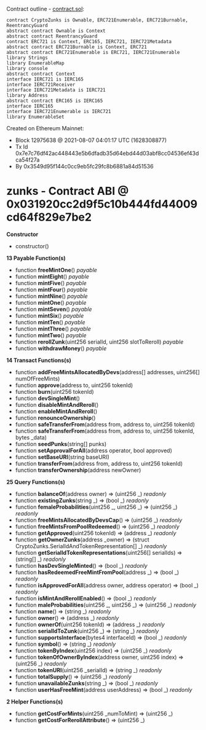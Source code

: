Contract outline - [contract.sol](contract.sol):

```
contract CryptoZunks is Ownable, ERC721Enumerable, ERC721Burnable, ReentrancyGuard
abstract contract Ownable is Context
abstract contract ReentrancyGuard
contract ERC721 is Context, ERC165, IERC721, IERC721Metadata
abstract contract ERC721Burnable is Context, ERC721
abstract contract ERC721Enumerable is ERC721, IERC721Enumerable
library Strings
library EnumerableMap
library console
abstract contract Context
interface IERC721 is IERC165
interface IERC721Receiver
interface IERC721Metadata is IERC721
library Address
abstract contract ERC165 is IERC165
interface IERC165
interface IERC721Enumerable is IERC721
library EnumerableSet
```


Created on Ethereum Mainnet:
- Block 12975638 @ 2021-08-07 04:01:17 UTC (1628308877)
- Tx Id 0x7e7c76df42ac448443e5b6dfadb35d64ebd44d03abf8cc04536ef43dca54f27a
- By 0x3549d95f144c0cc9eb5fc29fc8b6881a84d51536


# zunks - Contract ABI @ 0x031920cc2d9f5c10b444fd44009cd64f829e7be2




**Constructor**

- constructor()

**13 Payable Function(s)**

- function **freeMintOne**() _payable_
- function **mintEight**() _payable_
- function **mintFive**() _payable_
- function **mintFour**() _payable_
- function **mintNine**() _payable_
- function **mintOne**() _payable_
- function **mintSeven**() _payable_
- function **mintSix**() _payable_
- function **mintTen**() _payable_
- function **mintThree**() _payable_
- function **mintTwo**() _payable_
- function **rerollZunk**(uint256 serialId, uint256 slotToReroll) _payable_
- function **withdrawMoney**() _payable_

**14 Transact Functions(s)**

- function **addFreeMintsAllocatedByDevs**(address[] addresses, uint256[] numOfFreeMints)
- function **approve**(address to, uint256 tokenId)
- function **burn**(uint256 tokenId)
- function **devSingleMint**()
- function **disableMintAndReroll**()
- function **enableMintAndReroll**()
- function **renounceOwnership**()
- function **safeTransferFrom**(address from, address to, uint256 tokenId)
- function **safeTransferFrom**(address from, address to, uint256 tokenId, bytes _data)
- function **seedPunks**(string[] punks)
- function **setApprovalForAll**(address operator, bool approved)
- function **setBaseURI**(string baseURI)
- function **transferFrom**(address from, address to, uint256 tokenId)
- function **transferOwnership**(address newOwner)

**25 Query Functions(s)**

- function **balanceOf**(address owner) ⇒ (uint256 _) _readonly_
- function **existingZunks**(string _) ⇒ (bool _) _readonly_
- function **femaleProbabilities**(uint256 _, uint256 _) ⇒ (uint256 _) _readonly_
- function **freeMintsAllocatedByDevsCap**() ⇒ (uint256 _) _readonly_
- function **freeMintsFromPoolRedeemed**() ⇒ (uint256 _) _readonly_
- function **getApproved**(uint256 tokenId) ⇒ (address _) _readonly_
- function **getOwnerZunks**(address _owner) ⇒ (struct CryptoZunks.SerialIdAndTokenRepresentation[] _) _readonly_
- function **getSerialIdTokenRepresentations**(uint256[] serialIds) ⇒ (string[] _) _readonly_
- function **hasDevSingleMinted**() ⇒ (bool _) _readonly_
- function **hasRedeemedFreeMintFromPool**(address _) ⇒ (bool _) _readonly_
- function **isApprovedForAll**(address owner, address operator) ⇒ (bool _) _readonly_
- function **isMintAndRerollEnabled**() ⇒ (bool _) _readonly_
- function **maleProbabilities**(uint256 _, uint256 _) ⇒ (uint256 _) _readonly_
- function **name**() ⇒ (string _) _readonly_
- function **owner**() ⇒ (address _) _readonly_
- function **ownerOf**(uint256 tokenId) ⇒ (address _) _readonly_
- function **serialIdToZunk**(uint256 _) ⇒ (string _) _readonly_
- function **supportsInterface**(bytes4 interfaceId) ⇒ (bool _) _readonly_
- function **symbol**() ⇒ (string _) _readonly_
- function **tokenByIndex**(uint256 index) ⇒ (uint256 _) _readonly_
- function **tokenOfOwnerByIndex**(address owner, uint256 index) ⇒ (uint256 _) _readonly_
- function **tokenURI**(uint256 _serialId) ⇒ (string _) _readonly_
- function **totalSupply**() ⇒ (uint256 _) _readonly_
- function **unavailableZunks**(string _) ⇒ (bool _) _readonly_
- function **userHasFreeMint**(address userAddress) ⇒ (bool _) _readonly_

**2 Helper Functions(s)**

- function **getCostForMints**(uint256 _numToMint) ⇒ (uint256 _)
- function **getCostForRerollAttribute**() ⇒ (uint256 _)
